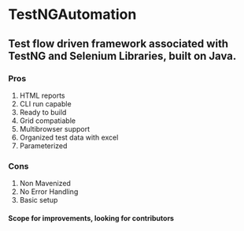 # TestNGAutomation
## Test flow driven framework associated with TestNG and Selenium Libraries, built on Java.

### Pros
1. HTML reports
2. CLI run capable
3. Ready to build
4. Grid compatiable
5. Multibrowser support
6. Organized test data with excel
7. Parameterized

### Cons
1. Non Mavenized
2. No Error Handling
3. Basic setup

#### Scope for improvements, looking for contributors
